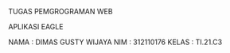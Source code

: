 TUGAS PEMGROGRAMAN WEB

APLIKASI EAGLE 

NAMA : DIMAS GUSTY WIJAYA
NIM : 312110176
KELAS : TI.21.C3
